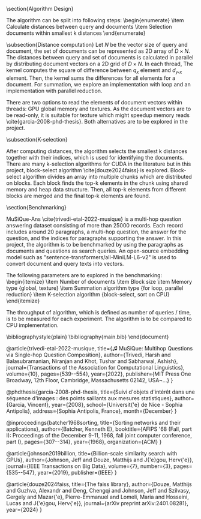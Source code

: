\section{Algorithm Design}

The algorithm can be split into following steps: 
\begin{enumerate}
\item Calculate distances between query and documents
\item Selection documents within smallest k distances
\end{enumerate}

\subsection{Distance computation}
Let $N$ be the vector size of query and document, the set of documents can be represented as 2D array of $D \times N$. The distances between query and set of documents is calculated in parallel by distributing document vectors on a 2D grid of $D \times N$. In each thread, The kernel computes the square of difference between $q_x$ element and $d_y,_x$ element. Then, the kernel sums the differences for all elements for a document. For summation, we explore an implementation with loop and an implementation with parallel reduction.

There are two options to read the elements of document vectors within threads: GPU global memory and textures. As the document vectors are to be read-only, it is suitable for texture which might speedup memory reads \cite{garcia-2008-phd-thesis}. Both alternatives are to be explored in the project.

\subsection{K-selection}

After computing distances, the algorithm selects the smallest k distances together with their indices, which is used for identifying the documents. There are many k-selection algorithms for CUDA in the literature but in this project, block-select algorithm \cite{douze2024faiss} is explored. Block-select algorithm divides an array into multiple chunks which are distributed on blocks. Each block finds the top-k elements in the chunk using shared memory and heap data structure. Then, all top-k elements from different blocks are merged and the final top-k elements are found. 

\section{Benchmarking}

MuSiQue-Ans \cite{trivedi-etal-2022-musique} is a multi-hop question answering dataset consisting of more than 25000 records. Each record includes around 20 paragraphs, a multi-hop question, the answer for the question, and the indices for paragraphs supporting the answer. In this project, the algorithm is to be benchmarked by using the paragraphs as documents and questions as search queries. An open-source embedding model such as "sentence-transformers/all-MiniLM-L6-v2" is used to convert document and query texts into vectors.

The following parameters are to explored in the benchmarking:
\begin{itemize}
    \item Number of documents
    \item Block size
    \item Memory type \{global, texture\}
    \item Summation algorithm type \{for loop, parallel reduction\}
    \item K-selection algorithm \{block-select, sort on CPU\}
\end{itemize}

The throughput of algorithm, which is defined as number of queries / time, is to be measured for each experiment. The algorithm is to be compared to CPU implementation.

\bibliographystyle{plain}
\bibliography{main.bib}
\end{document}

@article{trivedi-etal-2022-musique,
title={♫ MuSiQue: Multihop Questions via Single-hop Question Composition},
author={Trivedi, Harsh and Balasubramanian, Niranjan and Khot, Tushar and Sabharwal, Ashish},
journal={Transactions of the Association for Computational Linguistics},
volume={10},
pages={539--554},
year={2022},
publisher={MIT Press One Broadway, 12th Floor, Cambridge, Massachusetts 02142, USA~…}
}

@phdthesis{garcia-2008-phd-thesis,
  title={Suivi d'objets d'intérêt dans une séquence d'images : des points saillants aux mesures statistiques},
  author={Garcia, Vincent},
  year={2008},
  school={Universit{\'e} de Nice - Sophia Antipolis},
  address={Sophia Antipolis, France},
  month={December}
}

@inproceedings{batcher1968sorting,
  title={Sorting networks and their applications},
  author={Batcher, Kenneth E},
  booktitle={AFIPS '68 (Fall, part I): Proceedings of the December 9-11, 1968, fall joint computer conference, part I},
  pages={307--314},
  year={1968},
  organization={ACM}
}

@article{johnson2019billion,
  title={Billion-scale similarity search with GPUs},
  author={Johnson, Jeff and Douze, Matthijs and J{\'e}gou, Herv{\'e}},
  journal={IEEE Transactions on Big Data},
  volume={7},
  number={3},
  pages={535--547},
  year={2019},
  publisher={IEEE}
}

@article{douze2024faiss,
  title={The faiss library},
  author={Douze, Matthijs and Guzhva, Alexandr and Deng, Chengqi and Johnson, Jeff and Szilvasy, Gergely and Mazar{\'e}, Pierre-Emmanuel and Lomeli, Maria and Hosseini, Lucas and J{\'e}gou, Herv{\'e}},
  journal={arXiv preprint arXiv:2401.08281},
  year={2024}
}